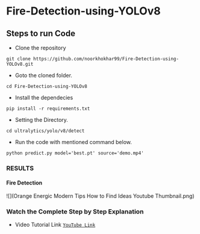 # Fire-Detection-using-YOLOv8


## Steps to run Code

- Clone the repository
```
git clone https://github.com/noorkhokhar99/Fire-Detection-using-YOLOv8.git
```
- Goto the cloned folder.
```
cd Fire-Detection-using-YOLOv8
```
- Install the dependecies
```
pip install -r requirements.txt

```

- Setting the Directory.
```
cd ultralytics/yolo/v8/detect
```

- Run the code with mentioned command below.
```
python predict.py model='best.pt' source='demo.mp4'

```


### RESULTS

#### Fire Detection 
![](Orange Energic Modern Tips How to Find Ideas Youtube Thumbnail.png)



### Watch the Complete Step by Step Explanation

- Video Tutorial Link  [`YouTube Link`](https://www.youtube.com/@Pyresearch/videos)

